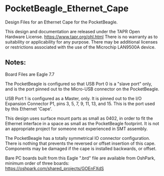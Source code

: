 # PocketBeagle_Ethernet_Cape
Design Files for an Ethernet Cape for the PocketBeagle.

This design and documentation are released under the TAPR Open Hardware License.
https://www.tapr.org/ohl.html
There is no warranty as to suitability or applicability for any purpose.
There may be additional licenses or restrictions associated with the use of the Microchip LAN9500A device.

## Notes:
Board Files are Eagle 7.7

The PocketBeagle is configured so that USB Port 0 is a "slave port" only, and is the port pinned out to the Micro-USB connector on the PocketBeagle.

USB Port 1 is configured as a Master, only. It is pinned out to the I/O Expansion Connector P1, pins 3, 5, 7, 9, 11, 13, and 15. This is the port used by this Ethernet 'Cape'.

This design uses surface mount parts as small as 0402, in order to fit the Ethernet interface in a space as small as the PocketBeagle footprint. It is not an appropriate project for someone not experienced in SMT assembly.

The PocketBeagle has a totally symmetrical IO connector configuration. There is nothing that prevents the reversed or offset insertion of this cape. Components may be damaged if the cape is installed backwards, or offset.

Bare PC boards built from this Eagle ".brd" file are available from OshPark, minimum order of three boards:
https://oshpark.com/shared_projects/GOEnFXdS
